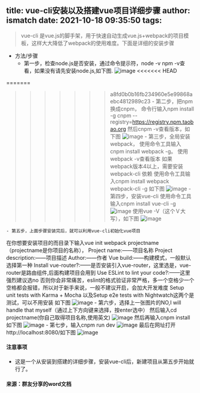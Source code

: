 title: vue-cli安装以及搭建vue项目详细步骤
author: ismatch
date: 2021-10-18 09:35:50
tags:
---
> vue-cli 是vue.js的脚手架，用于快速自动生成vue.js+webpack的项目模板，这样大大降低了webpack的使用难度。下面是详细的安装步骤
- 方法/步骤
	- 第一步，检查node.js是否安装，通过命令提示符，node -v npm -v查看，如果没有请先安装node.js,如下图.
   ![image](/files/vue-cli-getstart/1.png)
<<<<<<< HEAD
   <!-- more -->
=======
   <!--more--> 
>>>>>>> a8fd0b0b16fb234960e5e99868aebc4812989c23
	- 第二步，把npm换成cnpm，
命令行输入npm install -g cnpm --registry=https://registry.npm.taobao.org
然后cnpm -v查看版本，如下图
	![image](/files/vue-cli-getstart/2.png)
	- 第三步，全局安装webpack，
使用命令工具输入cnpm install webpack -g。
使用webpack -v查看版本
如果webpack版本4以上，需要安装webpack-cli 依赖 
使用命令工具输入cnpm install webpack webpack-cli -g 如下图
![image](/files/vue-cli-getstart/3.png)
	- 第四步，安装vue-cli
使用命令工具输入cnpm install vue-cli -g
![image](/files/vue-cli-getstart/4-1.png)
使用vue -V（这个Ｖ大写），如下图
![image](/files/vue-cli-getstart/4-2.png)

	- 第五步，上面步骤安装完后，就可以利用vue-cli初始化vue项目
在你想要安装项目的而目录下输入vue init webpack projectname（projectname是你项目的名称），
Project name:——项目名称
Project description:——项目描述
Author:——作者
Vue build:——构建模式，一般默认选择第一种
Install vue-router?:——是否安装引入vue-router，这里选是，vue-router是路由组件,后面构建项目会用到
Use ESLint to lint your code?:——这里强烈建议选no 否则你会非常痛苦，eslint的格式验证非常严格，多一个空格少一个空格都会报错，所以对于新手来说，一般不建议开启，会加大开发难度
Setup unit tests with Karma + Mocha 以及Setup e2e tests with Nightwatch这两个是测试，可以不用安装
如下图
![image](/files/vue-cli-getstart/5.png)
	- 第六步，选择上一张图片的NO,I will handle that myself（通过上下方向键来选择，按enter选中）
然后输入cd projectname(你自己取得项目名称,使用英文)
![image](/files/vue-cli-getstart/6-1.png)
然后再输入cnpm install
如下图
![image](/files/vue-cli-getstart/6-2.png)
	- 第七步，输入cnpm run dev
    ![image](/files/vue-cli-getstart/7.png)
最后在网址打开http://localhost:8080/如下图
  ![image](/files/vue-cli-getstart/7-2.jpg)
 
#### 注意事项
- 这是一个从安装到搭建的详细步骤，安装vue-cli后，新建项目从第五步开始就行了。

#### 来源：群友分享的word文档